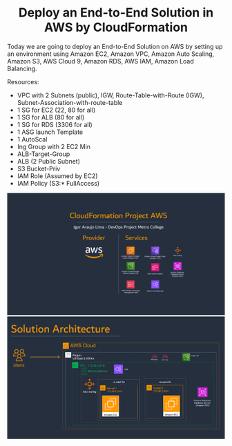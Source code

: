 <h1 align="center">Deploy an End-to-End Solution in AWS by CloudFormation</h1>

Today we are going to deploy an End-to-End Solution on AWS by setting up an environment using Amazon EC2, Amazon VPC, Amazon Auto Scaling, Amazon S3, AWS Cloud 9, Amazon RDS, AWS IAM, Amazon Load Balancing.

Resources:

* VPC with 2 Subnets (public), IGW, Route-Table-with-Route (IGW), Subnet-Association-with-route-table
* 1 SG for EC2 (22, 80 for all)
* 1 SG for ALB (80 for all)
* 1 SG for RDS (3306 for all)
* 1 ASG launch Template
* 1 AutoScal
* Ing Group with 2 EC2 Min
* ALB-Target-Group
* ALB (2 Public Subnet)
* S3 Bucket-Priv
* IAM Role (Assumed by EC2)
* IAM Policy (S3:* FullAccess)
  
<a target="_blank" rel="noreferrer"> <img src="https://github.com/girobh/AWS_CFN_Metro_College/blob/main/CloudFormation%20Projects_AWS-rev01-01.png" alt="metroc"/> </a>
<a target="_blank" rel="noreferrer"> <img src="https://github.com/girobh/AWS_CFN_Metro_College/blob/main/CloudFormation%20Projects_AWS-rev01-02.png" alt="metroc"/> </a>

